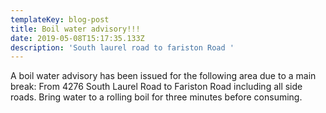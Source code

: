 ```yaml
---
templateKey: blog-post
title: Boil water advisory!!!
date: 2019-05-08T15:17:35.133Z
description: 'South laurel road to fariston Road '
---
```

A boil water advisory has been issued for the following area due to a main break: From 4276 South Laurel Road to Fariston Road including all side roads. Bring water to a rolling boil for three  minutes before consuming.
